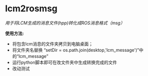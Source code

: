  lcm2rosmsg
 ==========
  *用于将LCM生成的消息文件(hpp)转化成ROS消息格式（msg）*

  __使用方法:__  
  * 将包含lcm消息的文件夹拷贝到电脑桌面；
  * 将文件夹名替换 “setDir = os.path.join(desktop,'lcm_message')”中的“lcm_message”
  * 运行python脚本即可在改文件夹中生成转换完成的文件
  * 改动测试

